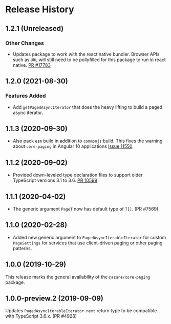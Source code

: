# Release History

## 1.2.1 (Unreleased)

### Other Changes

- Updates package to work with the react native bundler. Browser APIs such as `URL` will still need to be pollyfilled for this package to run in react native. [PR #17783](https://github.com/Azure/azure-sdk-for-js/pull/17783)

## 1.2.0 (2021-08-30)

### Features Added

- Add `getPagedAsyncIterator` that does the heavy lifting to build a paged async iterator.

## 1.1.3 (2020-09-30)

- Also pack `esm` build in addition to `commonjs` build. This fixes the warning about `core-paging` in Angular 10 applications [Issue 11550](https://github.com/Azure/azure-sdk-for-js/issues/11550).

## 1.1.2 (2020-09-02)

- Provided down-leveled type declaration files to support older TypeScript versions 3.1 to 3.6.
  [PR 10599](https://github.com/Azure/azure-sdk-for-js/pull/10599)

## 1.1.1 (2020-04-02)

- The generic argument `PageT` now has default type of `T[]`. (PR #7569)

## 1.1.0 (2020-02-28)

- Added new generic argument to `PagedAsyncIterableIterator` for custom `PageSettings` for services that use client-driven paging or other paging patterns.

## 1.0.0 (2019-10-29)

This release marks the general availability of the `@azure/core-paging` package.

## 1.0.0-preview.2 (2019-09-09)

Updates `PagedAsyncIterableIterator.next` return type to be compatible with TypeScript 3.6.x. (PR #4928)
